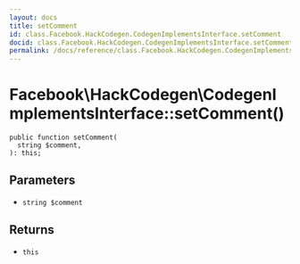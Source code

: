 ```yaml
---
layout: docs
title: setComment
id: class.Facebook.HackCodegen.CodegenImplementsInterface.setComment
docid: class.Facebook.HackCodegen.CodegenImplementsInterface.setComment
permalink: /docs/reference/class.Facebook.HackCodegen.CodegenImplementsInterface.setComment.md
---
```

# Facebook\\HackCodegen\\CodegenImplementsInterface::setComment()




``` Hack
public function setComment(
  string $comment,
): this;
```




## Parameters




* ` string $comment `




## Returns




- ` this `